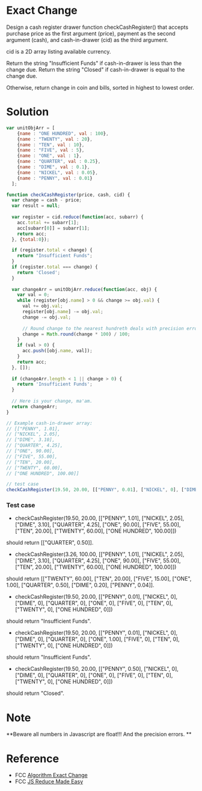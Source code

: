 # Exact Change

Design a cash register drawer function checkCashRegister() that accepts purchase price as the first argument (price), payment as the second argument (cash), and cash-in-drawer (cid) as the third argument.

cid is a 2D array listing available currency.

Return the string "Insufficient Funds" if cash-in-drawer is less than the change due. Return the string "Closed" if cash-in-drawer is equal to the change due.

Otherwise, return change in coin and bills, sorted in highest to lowest order.

# Solution
```Javascript
var unitObjArr = [
    {name : "ONE HUNDRED", val : 100},
    {name : "TWENTY", val : 20},
    {name : "TEN", val : 10},
    {name : "FIVE", val : 5},
    {name : "ONE", val : 1},
    {name : "QUARTER", val : 0.25},
    {name : "DIME", val : 0.1},
    {name : "NICKEL", val : 0.05},
    {name : "PENNY", val : 0.01}
  ];

function checkCashRegister(price, cash, cid) {
  var change = cash - price;
  var result = null;
  
  var register = cid.reduce(function(acc, subarr) {
    acc.total += subarr[1];
    acc[subarr[0]] = subarr[1];
    return acc;
  }, {total:0});

  if (register.total < change) {
    return "Insufficient Funds";
  } 
  if (register.total === change) {
    return 'Closed';
  }
  
  var changeArr = unitObjArr.reduce(function(acc, obj) {
    var val = 0;
    while (register[obj.name] > 0 && change >= obj.val) {
      val += obj.val;
      register[obj.name] -= obj.val;
      change -= obj.val;
      
      // Round change to the nearest hundreth deals with precision errors
      change = Math.round(change * 100) / 100;
    }
    if (val > 0) {
      acc.push([obj.name, val]);
    }
    return acc;
  }, []);
  
  if (changeArr.length < 1 || change > 0) {
    return 'Insufficient Funds';
  }
  
  // Here is your change, ma'am.
  return changeArr;
}

// Example cash-in-drawer array:
// [["PENNY", 1.01],
// ["NICKEL", 2.05],
// ["DIME", 3.10],
// ["QUARTER", 4.25],
// ["ONE", 90.00],
// ["FIVE", 55.00],
// ["TEN", 20.00],
// ["TWENTY", 60.00],
// ["ONE HUNDRED", 100.00]]

// test case
checkCashRegister(19.50, 20.00, [["PENNY", 0.01], ["NICKEL", 0], ["DIME", 0], ["QUARTER", 0], ["ONE", 1.00], ["FIVE", 0], ["TEN", 0], ["TWENTY", 0], ["ONE HUNDRED", 0]]);
```
### Test case
- checkCashRegister(19.50, 20.00, [["PENNY", 1.01], ["NICKEL", 2.05], ["DIME", 3.10], ["QUARTER", 4.25], ["ONE", 90.00], ["FIVE", 55.00], ["TEN", 20.00], ["TWENTY", 60.00], ["ONE HUNDRED", 100.00]]) 

should return [["QUARTER", 0.50]].

- checkCashRegister(3.26, 100.00, [["PENNY", 1.01], ["NICKEL", 2.05], ["DIME", 3.10], ["QUARTER", 4.25], ["ONE", 90.00], ["FIVE", 55.00], ["TEN", 20.00], ["TWENTY", 60.00], ["ONE HUNDRED", 100.00]]) 

should return [["TWENTY", 60.00], ["TEN", 20.00], ["FIVE", 15.00], ["ONE", 1.00], ["QUARTER", 0.50], ["DIME", 0.20], ["PENNY", 0.04]].

- checkCashRegister(19.50, 20.00, [["PENNY", 0.01], ["NICKEL", 0], ["DIME", 0], ["QUARTER", 0], ["ONE", 0], ["FIVE", 0], ["TEN", 0], ["TWENTY", 0], ["ONE HUNDRED", 0]]) 

should return "Insufficient Funds".

- checkCashRegister(19.50, 20.00, [["PENNY", 0.01], ["NICKEL", 0], ["DIME", 0], ["QUARTER", 0], ["ONE", 1.00], ["FIVE", 0], ["TEN", 0], ["TWENTY", 0], ["ONE HUNDRED", 0]]) 

should return "Insufficient Funds".

- checkCashRegister(19.50, 20.00, [["PENNY", 0.50], ["NICKEL", 0], ["DIME", 0], ["QUARTER", 0], ["ONE", 0], ["FIVE", 0], ["TEN", 0], ["TWENTY", 0], ["ONE HUNDRED", 0]]) 

should return "Closed".

# Note
**Beware all numbers in Javascript are float!!! And the precision errors. **


# Reference
- FCC [Algorithm Exact Change](https://github.com/FreeCodeCamp/FreeCodeCamp/wiki/Algorithm-Exact-Change)
- FCC [JS Reduce Made Easy](https://github.com/FreeCodeCamp/FreeCodeCamp/wiki/JS-Reduce-Made-Easy)
